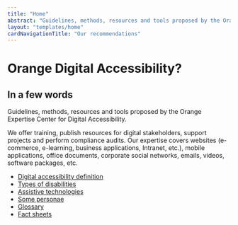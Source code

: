 ```yaml
---
title: "Home"
abstract: "Guidelines, methods, resources and tools proposed by the Orange Expertise Center for Digital Accessibility"
layout: "templates/home"
cardNavigationTitle: "Our recommendations"
---
```


# Orange Digital Accessibility?

## In a few words

Guidelines, methods, resources and tools proposed by the Orange Expertise Center for Digital Accessibility.

We offer training, publish resources for digital stakeholders, support projects and perform compliance audits. Our expertise covers websites (e-commerce, e-learning, business applications, Intranet, etc.), mobile applications, office documents, corporate social networks, emails, videos, software packages, etc.


<ul class="list-inline">
  <li class="list-inline-item pb-2">
    <a href="digital-accessibility-definition/" class="btn btn-secondary btn-sm">Digital accessibility definition</a>
  </li>
  <li class="list-inline-item pb-2">
    <a href="types-of-disabilities/" class="btn btn-secondary btn-sm">Types of disabilities</a>
  </li>
  <li class="list-inline-item pb-2">
    <a href="assistive-technologies/" class="btn btn-secondary btn-sm">Assistive technologies</a>
  </li>
   <li class="list-inline-item pb-2">
    <a href="persona/" class="btn btn-secondary btn-sm">Some personae</a>
  </li>
  <li class="list-inline-item pb-2">
    <a href="glossary/" class="btn btn-secondary btn-sm">Glossary</a>
  </li>
    <li class="list-inline-item pb-2">
    <a href="articles/fact-sheet-accessibility/#fact-sheets-list/" class="btn btn-secondary btn-sm">Fact sheets</a>
  </li>
</ul>

